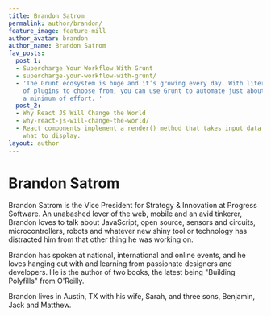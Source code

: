 ```yaml
---
title: Brandon Satrom
permalink: author/brandon/
feature_image: feature-mill
author_avatar: brandon
author_name: Brandon Satrom
fav_posts:
  post_1:
  - Supercharge Your Workflow With Grunt
  - supercharge-your-workflow-with-grunt/
  - 'The Grunt ecosystem is huge and it’s growing every day. With literally hundreds
    of plugins to choose from, you can use Grunt to automate just about anything with
    a minimum of effort. '
  post_2:
  - Why React JS Will Change the World
  - why-react-js-will-change-the-world/
  - React components implement a render() method that takes input data and returns
    what to display.
layout: author
---
```


# Brandon Satrom

Brandon Satrom is the Vice President for Strategy & Innovation at Progress Software. An unabashed lover of the web, mobile and an avid tinkerer, Brandon loves to talk about JavaScript, open source, sensors and circuits, microcontrollers, robots and whatever new shiny tool or technology has distracted him from that other thing he was working on. 

Brandon has spoken at national, international and online events, and he loves hanging out with and learning from passionate designers and developers. He is the author of two books, the latest being "Building Polyfills" from O'Reilly. 

Brandon lives in Austin, TX with his wife, Sarah, and three sons, Benjamin, Jack and Matthew.